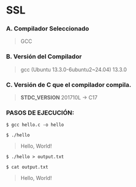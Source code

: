# SSL

### A. Compilador Seleccionado
> GCC

### B. Versión del Compilador
> gcc (Ubuntu 13.3.0-6ubuntu2~24.04) 13.3.0

### C. Versión de C que el compilador compila. 
> __STDC_VERSION__ 201710L -> C17

### PASOS DE EJECUCIÓN:
```$ gcc hello.c -o hello```

```$ ./hello```
> Hello, World!

```$ ./hello > output.txt```

```$ cat output.txt```
> Hello, World!
